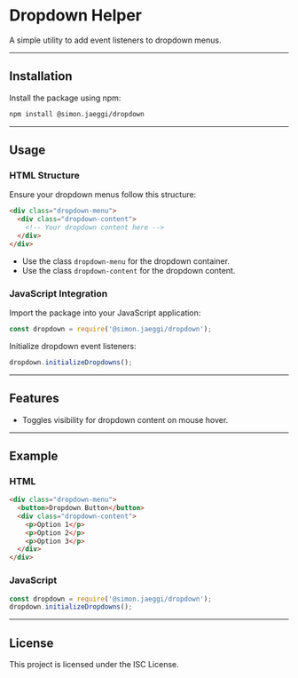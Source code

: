 
# **Dropdown Helper**

A simple utility to add event listeners to dropdown menus. 

---

## **Installation**

Install the package using npm:

```bash
npm install @simon.jaeggi/dropdown
```

---

## **Usage**

### **HTML Structure**
Ensure your dropdown menus follow this structure:
```html
<div class="dropdown-menu">
  <div class="dropdown-content">
    <!-- Your dropdown content here -->
  </div>
</div>
```

- Use the class `dropdown-menu` for the dropdown container.  
- Use the class `dropdown-content` for the dropdown content.

### **JavaScript Integration**
Import the package into your JavaScript application:

```javascript
const dropdown = require('@simon.jaeggi/dropdown');
```

Initialize dropdown event listeners:

```javascript
dropdown.initializeDropdowns();
```

---

## **Features**

- Toggles visibility for dropdown content on mouse hover.

---

## **Example**

### **HTML**
```html
<div class="dropdown-menu">
  <button>Dropdown Button</button>
  <div class="dropdown-content">
    <p>Option 1</p>
    <p>Option 2</p>
    <p>Option 3</p>
  </div>
</div>
```

### **JavaScript**
```javascript
const dropdown = require('@simon.jaeggi/dropdown');
dropdown.initializeDropdowns(); 
```

---

## **License**

This project is licensed under the ISC License.
